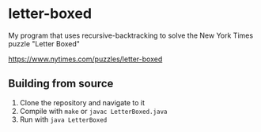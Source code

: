 # letter-boxed
My program that uses recursive-backtracking to solve the New York Times puzzle "Letter Boxed"

https://www.nytimes.com/puzzles/letter-boxed

## Building from source
1. Clone the repository and navigate to it
2. Compile with ```make``` or ```javac LetterBoxed.java```
3. Run with ```java LetterBoxed```
